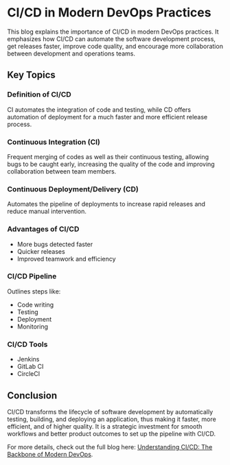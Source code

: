 # CI/CD in Modern DevOps Practices

This blog explains the importance of CI/CD in modern DevOps practices. It emphasizes how CI/CD can automate the software development process, get releases faster, improve code quality, and encourage more collaboration between development and operations teams.

## Key Topics

### Definition of CI/CD
CI automates the integration of code and testing, while CD offers automation of deployment for a much faster and more efficient release process.

### Continuous Integration (CI)
Frequent merging of codes as well as their continuous testing, allowing bugs to be caught early, increasing the quality of the code and improving collaboration between team members.

### Continuous Deployment/Delivery (CD)
Automates the pipeline of deployments to increase rapid releases and reduce manual intervention.

### Advantages of CI/CD
- More bugs detected faster
- Quicker releases
- Improved teamwork and efficiency

### CI/CD Pipeline
Outlines steps like:
- Code writing
- Testing
- Deployment
- Monitoring

### CI/CD Tools
- Jenkins
- GitLab CI
- CircleCI

## Conclusion
CI/CD transforms the lifecycle of software development by automatically testing, building, and deploying an application, thus making it faster, more efficient, and of higher quality. It is a strategic investment for smooth workflows and better product outcomes to set up the pipeline with CI/CD.

For more details, check out the full blog here: [Understanding CI/CD: The Backbone of Modern DevOps](https://medium.com/@saadamir1/understanding-ci-cd-the-backbone-of-modern-devops-890926cade93).
